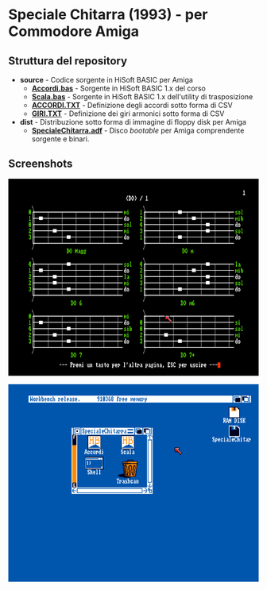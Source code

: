 # Speciale Chitarra (1993) - per Commodore Amiga

## Struttura del repository
- **source** - Codice sorgente in HiSoft BASIC per Amiga
  - [**Accordi.bas**](https://github.com/sblendorio/chitarramiga/blob/master/source/Accordi.bas) - Sorgente in HiSoft BASIC 1.x del corso
  - [**Scala.bas**](https://github.com/sblendorio/chitarramiga/blob/master/source/Scala.bas) - Sorgente in HiSoft BASIC 1.x dell'utility di trasposizione
  - [**ACCORDI.TXT**](https://github.com/sblendorio/chitarramiga/blob/master/source/ACCORDI.TXT) - Definizione degli accordi sotto forma di CSV
  - [**GIRI.TXT**](https://github.com/sblendorio/chitarramiga/blob/master/source/GIRI.TXT) - Definizione dei giri armonici sotto forma di CSV
- **dist** - Distribuzione sotto forma di immagine di floppy disk per Amiga
  - [**SpecialeChitarra.adf**](https://github.com/sblendorio/chitarramiga/blob/master/dist/SpecialeChitarra.adf) - Disco *bootable* per Amiga comprendente sorgente e binari.

## Screenshots

![program](screenshot2.png)

![workbench](screenshot1.png)
